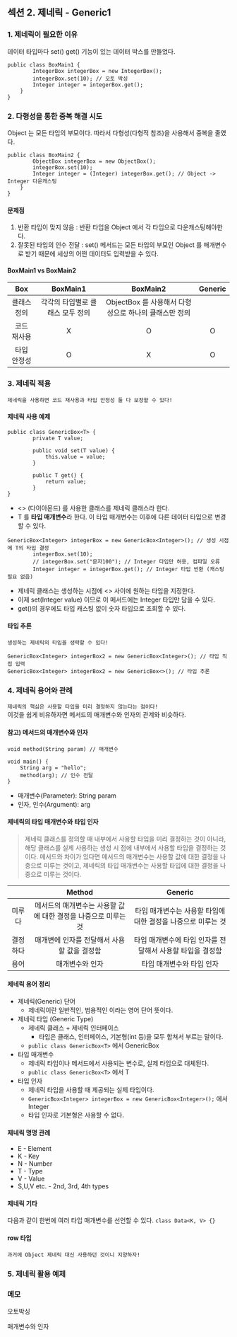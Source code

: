 ## 섹션 2. 제네릭 - Generic1

### 1. 제네릭이 필요한 이유
데이터 타입마다 set() get() 기능이 있는 데이터 박스를 만들었다.
```
public class BoxMain1 {
        IntegerBox integerBox = new IntegerBox();
        integerBox.set(10); // 오토 박싱
        Integer integer = integerBox.get();
    }
}
```

### 2. 다형성을 통한 중복 해결 시도
Object 는 모든 타입의 부모이다. 따라서 다형성(다형적 참조)을 사용해서 중복을 줄였다.
```
public class BoxMain2 {
        ObjectBox integerBox = new ObjectBox();
        integerBox.set(10);
        Integer integer = (Integer) integerBox.get(); // Object -> Integer 다운캐스팅
    }
}
```
#### 문제점
1. 반환 타입이 맞지 않음 : 반환 타입을 Object 에서 각 타입으로 다운캐스팅해야한다.
2. 잘못된 타입의 인수 전달 : set() 메서드는 모든 타입의 부모인 Object 를 매개변수로 받기 때문에 세상의 어떤 데이터도 입력받을 수 있다.

#### BoxMain1 vs BoxMain2
|  Box   |      BoxMain1      |              BoxMain2              | **Generic** |
|:------:|:------------------:|:----------------------------------:|:-----------:|
| 클래스 정의 | 각각의 타입별로 클래스 모두 정의 | ObjectBox 를 사용해서 다형성으로 하나의 클래스만 정의 |             |
| 코드 재사용 |         X          |                 O                  |      O      |
| 타입 안정성 |         O          |                 X                  |      O      |


### 3. 제네릭 적용
`제네릭을 사용하면 코드 재사용과 타입 안정성 둘 다 보장할 수 있다!`

#### 제네릭 사용 예제
```
public class GenericBox<T> {
        private T value;
        
        public void set(T value) {
            this.value = value;
        }
        
        public T get() {
            return value;
        }
}
```
- <> (다이아몬드) 를 사용한 클래스를 제네릭 클래스라 한다.
- T 를 **타입 매개변수**라 한다. 이 타입 매개변수는 이후에 다른 데이터 타입으로 변경할 수 있다.
```
GenericBox<Integer> integerBox = new GenericBox<Integer>(); // 생성 시점에 T의 타입 결정
        integerBox.set(10);
        // integerBox.set("문자100"); // Integer 타입만 허용, 컴파일 오류
        Integer integer = integerBox.get(); // Integer 타입 반환 (캐스팅 필요 없음)
```
- 제네릭 클래스는 생성하는 시점에 <> 사이에 원하는 타입을 지정한다.
- 이제 set(Integer value) 이므로 이 메서드에는 Integer 타입만 담을 수 있다.
- get()의 경우에도 타입 캐스팅 없이 숫자 타입으로 조회할 수 있다.

#### 타입 추론
`생성하는 제네릭의 타입을 생략할 수 있다!`
```
GenericBox<Integer> integerBox2 = new GenericBox<Integer>(); // 타입 직접 입력
GenericBox<Integer> integerBox2 = new GenericBox<>(); // 타입 추론
```

### 4. 제네릭 용어와 관례
`제네릭의 핵심은 사용할 타입을 미리 결정하지 않는다는 점이다!`  
이것을 쉽게 비유하자면 메서드의 매개변수와 인자의 관계와 비슷하다.

#### 참고) 메서드의 매개변수와 인자
```
void method(String param) // 매개변수
  
void main() {
    String arg = "hello";
    method(arg); // 인수 전달
}
```
- 매개변수(Parameter): String param
- 인자, 인수(Argument): arg

#### 제네릭의 타입 매개변수와 타입 인자
> 제네릭 클래스를 정의할 때 내부에서 사용할 타입을 미리 결정하는 것이 아니라, 해당 클래스를 실제 사용하는 생성 시 점에 내부에서 사용할 타입을 결정하는 것이다. 
메서드와 차이가 있다면 메서드의 매개변수는 사용할 값에 대한 결정을 나중으로 미루는 것이고, 제네릭의 타입 매개변수는 사용할 타입에 대한 결정을 나중으로 미루는 것이다.

|      |               Method                |              Generic               | 
|:----:|:-----------------------------------:|:----------------------------------:|
| 미루다  | 메서드의 매개변수는 사용할 값에 대한 결정을 나중으로 미루는 것 | 타입 매개변수는 사용할 타입에 대한 결정을 나중으로 미루는 것 |         |
| 결정하다 |      매개변에 인자를 전달해서 사용할 값을 결정함       |  타입 매개변수에 타입 인자를 전달해서 사용할 타입을 결정함  | 
|  용어  |              매개변수와 인자               |           타입 매개변수와 타입 인자           | 


#### 제네릭 용어 정리
- 제네릭(Generic) 단어
  - 제네릭이란 일반적인, 범용적인 이라는 영어 단어 뜻이다.
- 제네릭 타입 (Generic Type)
  - 제네릭 클래스 + 제네릭 인터페이스
    - 타입은 클래스, 인터페이스, 기본형(int 등)을 모두 합쳐서 부르는 말이다.
  - `public class GenericBox<T>` 에서 GenericBox<T>
- 타입 매개변수
  - 제네릭 타입이나 메서드에서 사용되는 변수로, 실제 타입으로 대체된다.
  - `public class GenericBox<T>` 에서 T
- 타입 인자 
  - 제네릭 타입을 사용할 때 제공되는 실제 타입이다.
  - `GenericBox<Integer> integerBox = new GenericBox<Integer>();` 에서 Integer
  - 타입 인자로 기본형은 사용할 수 없다.

#### 제네릭 명명 관례
- E - Element
- K - Key
- N - Number
- T - Type
- V - Value
- S,U,V etc. - 2nd, 3rd, 4th types

#### 제네릭 기타
다음과 같이 한번에 여러 타입 매개변수를 선언할 수 있다.
`class Data<K, V> {}`

#### row 타입
`과거에 Object 제네릭 대신 사용하던 것이니 지양하자!`


### 5. 제네릭 활용 예제





### 메모
오토박싱

매개변수와 인자